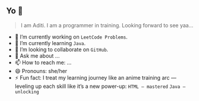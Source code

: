 ## Yo 👋

> I am Aditi. I am a programmer in training. Looking forward to see yaa...  

- 🔭 I’m currently working on `LeetCode Problems`.
- 🌱 I’m currently learning `Java`.
- 👯 I’m looking to collaborate on `GitHub`.
- 💬 Ask me about ...
- 📫 How to reach me: ...
- 😄 Pronouns: she/her
- ⚡ Fun fact: I treat my learning journey like an anime training arc — leveling up each skill like it’s a new power-up:
`HTML – mastered`
`Java – unlocking`
